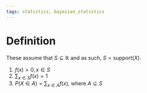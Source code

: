 ```yaml
---
tags: statistics, bayesian_statistics
---
```


# Definition

These assume that $S \subseteq \mathbb{R}$ and as such, $S = \text{support}(X)$.

1) $f(x) > 0, x \in S$
2) $\sum_{x \in S} f(x) = 1$
3) $P(X \in A) = \sum_{x \in A} f(x)$, where $A \subseteq S$
